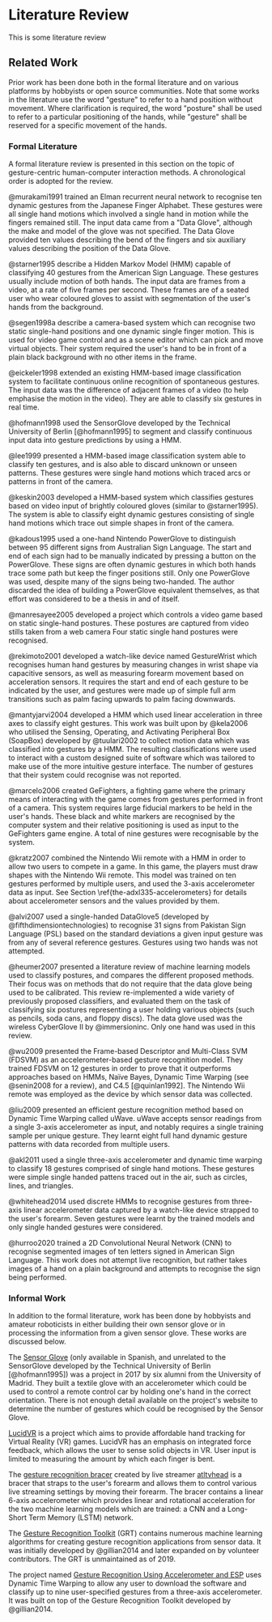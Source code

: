 # Literature Review


This is some literature review

## Related Work

Prior work has been done both in the formal literature and on various platforms
by hobbyists or open source communities.  Note that some works in the
literature use the word "gesture" to refer to a hand position without movement.
Where clarification is required, the word "posture" shall be used to refer to a
particular positioning of the hands, while "gesture" shall be reserved for a
specific movement of the hands.

### Formal Literature

A formal literature review is presented in this section on the topic of
gesture-centric human-computer interaction methods. A chronological order is
adopted for the review.

@murakami1991 trained an Elman recurrent neural network to recognise ten
dynamic gestures from the Japanese Finger Alphabet. These gestures were all
single hand motions which involved a single hand in motion while the fingers
remained still. The input data came from a "Data Glove", although the make and
model of the glove was not specified. The Data Glove provided ten values
describing the bend of the fingers and six auxiliary values describing the
position of the Data Glove.

@starner1995 describe a Hidden Markov Model (HMM) capable of classifying 40
gestures from the American Sign Language. These gestures usually include motion
of both hands. The input data are frames from a video, at a rate of five frames
per second. These frames are of a seated user who wear coloured gloves to
assist with segmentation of the user's hands from the background.

@segen1998a describe a camera-based system which can recognise two static
single-hand positions and one dynamic single finger motion. This is used for
video game control and as a scene editor which can pick and move virtual
objects. Their system required the user's hand to be in front of a plain black
background with no other items in the frame.

@eickeler1998 extended an existing HMM-based image
classification system to facilitate continuous online recognition of
spontaneous gestures. The input data was the difference of adjacent frames of a
video (to help emphasise the motion in the video). They are able to classify
six gestures in real time.

@hofmann1998 used the SensorGlove developed by the Technical University of
Berlin [@hofmann1995] to segment and classify continuous input data into
gesture predictions by using a HMM.

@lee1999 presented a HMM-based image classification system able to classify ten
gestures, and is also able to discard unknown or unseen patterns. These
gestures were single hand motions which traced arcs or patterns in front of the
camera.

@keskin2003 developed a HMM-based system which classifies gestures based on
video input of brightly coloured gloves (similar to @starner1995). The system
is able to classify eight dynamic gestures consisting of single hand motions
which trace out simple shapes in front of the camera.

@kadous1995 used a one-hand Nintendo PowerGlove to distinguish between 95
different signs from Australian Sign Language. The start and end of each sign
had to be manually indicated by pressing a button on the PowerGlove. These
signs are often dynamic gestures in which both hands trace some path but keep
the finger positions still. Only one PowerGlove was used, despite many of the
signs being two-handed. The author discarded the idea of building a PowerGlove
equivalent themselves, as that effort was considered to be a thesis in and of
itself.

@manresayee2005 developed a project which controls a video game based on static
single-hand postures. These postures are captured from video stills taken from
a web camera Four static single hand postures were recognised.

@rekimoto2001 developed a watch-like device named GestureWrist which recognises
human hand gestures by measuring changes in wrist shape via capacitive sensors,
as well as measuring forearm movement based on acceleration sensors. It
requires the start and end of each gesture to be indicated by the user, and
gestures were made up of simple full arm transitions such as palm facing
upwards to palm facing downwards.

@mantyjarvi2004 developed a HMM which used linear acceleration in three axes to
classify eight gestures. This work was built upon by @kela2006 who utilised the
Sensing, Operating, and Activating Peripheral Box (SoapBox) developed by
@tuulari2002 to collect motion data which was classified into gestures by a
HMM. The resulting classifications were used to interact with a custom designed
suite of software which was tailored to make use of the more intuitive gesture
interface. The number of gestures that their system could recognise was not
reported.

@marcelo2006 created GeFighters, a fighting game where the primary means of
interacting with the game comes from gestures performed in front of a camera.
This system requires large fiducial markers to be held in the user's hands.
These black and white markers are recognised by the computer system and their
relative positioning is used as input to the GeFighters game engine. A total of
nine gestures were recognisable by the system.

@kratz2007 combined the Nintendo Wii remote with a HMM in order to allow two
users to compete in a game. In this game, the players must draw shapes with the
Nintendo Wii remote. This model was trained on ten gestures performed by
multiple users, and used the 3-axis accelerometer data as input. See Section
\ref{the-adxl335-accelerometers} for details about accelerometer sensors and
the values provided by them.

@alvi2007 used a single-handed DataGlove5 (developed by
@fifthdimensiontechnologies) to recognise 31 signs from Pakistan Sign Language
(PSL) based on the standard deviations a given input gesture was from any of
several reference gestures. Gestures using two hands was not attempted.

@heumer2007 presented a literature review of machine learning models used to
classify postures, and compares the different proposed methods. Their focus was
on methods that do not require that the data glove being used to be calibrated.
This review re-implemented a wide variety of previously proposed classifiers,
and evaluated them on the task of classifying six postures representing a user
holding various objects (such as pencils, soda cans, and floppy discs). The
data glove used was the wireless CyberGlove II by @immersioninc. Only one hand
was used in this review.

@wu2009 presented the Frame-based Descriptor and Multi-Class SVM (FDSVM) as an
accelerometer-based gesture recognition model. They trained FDSVM on 12
gestures in order to prove that it outperforms approaches based on HMMs, Naïve
Bayes, Dynamic Time Warping (see @senin2008 for a review), and C4.5
[@quinlan1992]. The Nintendo Wii remote was employed as the device by which
sensor data was collected.

@liu2009 presented an efficient gesture recognition method based on Dynamic
Time Warping called uWave. uWave accepts sensor readings from a single 3-axis
accelerometer as input, and notably requires a single training sample per
unique gesture. They learnt eight full hand dynamic gesture patterns with data
recorded from multiple users.

@akl2011 used a single three-axis accelerometer and dynamic time warping to
classify 18 gestures comprised of single hand motions. These gestures were
simple single handed pattens traced out in the air, such as circles, lines, and
triangles.

@whitehead2014 used discrete HMMs to recognise gestures from three-axis linear
accelerometer data captured by a watch-like device strapped to the user's
forearm. Seven gestures were learnt by the trained models and only single
handed gestures were considered.

@hurroo2020 trained a 2D Convolutional Neural Network (CNN) to recognise
segmented images of ten letters signed in American Sign Language. This work
does not attempt live recognition, but rather takes images of a hand on a plain
background and attempts to recognise the sign being performed.

### Informal Work

In addition to the formal literature, work has been done by hobbyists and
amateur roboticists in either building their own sensor glove or in processing
the information from a given sensor glove. These works are discussed below.

The [Sensor Glove](https://github.com/SensorGlove/SensorGlove) (only available
in Spanish, and unrelated to the SensorGlove developed by the Technical
University of Berlin [@hofmann1995]) was a project in 2017 by six alumni from
the University of Madrid. They built a textile glove with an accelerometer
which could be used to control a remote control car by holding one's hand in
the correct orientation. There is not enough detail available on the project's
website to determine the number of gestures which could be recognised by the
Sensor Glove.

[LucidVR](https://github.com/LucidVR/lucidgloves) is a project which aims to
provide affordable hand tracking for Virtual Reality (VR) games. LucidVR has an
emphasis on integrated force feedback, which allows the user to sense solid
objects in VR. User input is limited to measuring the amount by which each
finger is bent.

The [gesture recognition
bracer](https://github.com/ATLTVHEAD/Atltvhead-Gesture-Recognition-Bracer)
created by live streamer [atltvhead](https://www.twitch.tv/atltvhead) is a
bracer that straps to the user's forearm and allows them to control various
live streaming settings by moving their forearm. The bracer contains a linear
6-axis accelerometer which provides linear and rotational acceleration for the
two machine learning models which are trained: a CNN and a Long-Short Term
Memory (LSTM) network.

The [Gesture Recognition Toolkit](https://github.com/nickgillian/grt) (GRT)
contains numerous machine learning algorithms for creating gesture recognition
applications from sensor data. It was initially developed by @gillian2014 and
later expanded on by volunteer contributors. The GRT is unmaintained as of
2019.

The project named [Gesture Recognition Using Accelerometer and
ESP](https://create.arduino.cc/projecthub/mellis/gesture-recognition-using-accelerometer-and-esp-71faa1)
uses Dynamic Time Warping to allow any user to download the software and
classify up to nine user-specified gestures from a three-axis accelerometer. It
was built on top of the Gesture Recognition Toolkit developed by @gillian2014.
